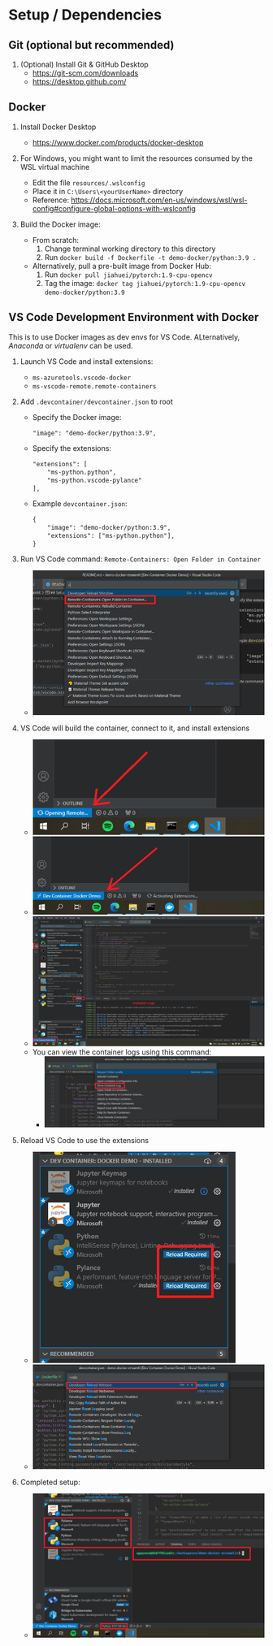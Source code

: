 # Setup / Dependencies


## Git (optional but recommended)

1. (Optional) Install Git & GitHub Desktop
    * https://git-scm.com/downloads
    * https://desktop.github.com/


## Docker

1. Install Docker Desktop
    * https://www.docker.com/products/docker-desktop

2. For Windows, you might want to limit the resources consumed by the WSL virtual machine
    * Edit the file `resources/.wslconfig`
    * Place it in `C:\Users\<yourUserName>` directory
    * Reference: https://docs.microsoft.com/en-us/windows/wsl/wsl-config#configure-global-options-with-wslconfig

3. Build the Docker image:
    * From scratch:
        1. Change terminal working directory to this directory
        2. Run `docker build -f Dockerfile -t demo-docker/python:3.9 .`
    * Alternatively, pull a pre-built image from Docker Hub:
        1. Run `docker pull jiahuei/pytorch:1.9-cpu-opencv`
        2. Tag the image: `docker tag jiahuei/pytorch:1.9-cpu-opencv demo-docker/python:3.9`


## VS Code Development Environment with Docker

This is to use Docker images as dev envs for VS Code.
ALternatively, *Anaconda* or *virtualenv* can be used.

1. Launch VS Code and install extensions:
    * `ms-azuretools.vscode-docker`
    * `ms-vscode-remote.remote-containers`

2. Add `.devcontainer/devcontainer.json` to root
    * Specify the Docker image: 
        ```
        "image": "demo-docker/python:3.9",
        ```
    * Specify the extensions:
        ```
        "extensions": [
            "ms-python.python",
            "ms-python.vscode-pylance"
        ],
        ```
    * Example `devcontainer.json`:
        ```
        {
            "image": "demo-docker/python:3.9",
            "extensions": ["ms-python.python"],
        }
        ```

3. Run VS Code command: `Remote-Containers: Open Folder in Container`
    * ![Remote 0](../resources/vscode-screen/remote%20(0).png)

4. VS Code will build the container, connect to it, and install extensions
    
    * ![Remote 1](../resources/vscode-screen/remote%20(1).png)
    * ![Remote 2](../resources/vscode-screen/remote%20(2).png)
    * ![Remote 4](../resources/vscode-screen/remote%20(4).png)
    * You can view the container logs using this command:
        - ![Remote 3](../resources/vscode-screen/remote%20(3).png)

5. Reload VS Code to use the extensions
    * ![Remote 5](../resources/vscode-screen/remote%20(5).png)
    * ![Remote 6](../resources/vscode-screen/remote%20(6).png)

6. Completed setup:
    * ![Remote 7](../resources/vscode-screen/remote%20(7).png)

